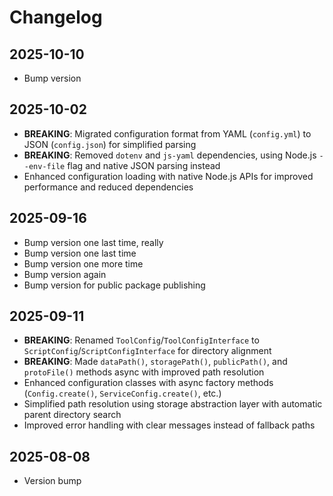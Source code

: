 # Changelog

## 2025-10-10

- Bump version

## 2025-10-02

- **BREAKING**: Migrated configuration format from YAML (`config.yml`) to JSON
  (`config.json`) for simplified parsing
- **BREAKING**: Removed `dotenv` and `js-yaml` dependencies, using Node.js
  `--env-file` flag and native JSON parsing instead
- Enhanced configuration loading with native Node.js APIs for improved
  performance and reduced dependencies

## 2025-09-16

- Bump version one last time, really
- Bump version one last time
- Bump version one more time
- Bump version again
- Bump version for public package publishing

## 2025-09-11

- **BREAKING**: Renamed `ToolConfig`/`ToolConfigInterface` to
  `ScriptConfig`/`ScriptConfigInterface` for directory alignment
- **BREAKING**: Made `dataPath()`, `storagePath()`, `publicPath()`, and
  `protoFile()` methods async with improved path resolution
- Enhanced configuration classes with async factory methods (`Config.create()`,
  `ServiceConfig.create()`, etc.)
- Simplified path resolution using storage abstraction layer with automatic
  parent directory search
- Improved error handling with clear messages instead of fallback paths

## 2025-08-08

- Version bump
